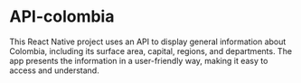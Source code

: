 # API-colombia
This React Native project uses an API to display general information about Colombia, including its surface area, capital, regions, and departments. The app presents the information in a user-friendly way, making it easy to access and understand.

